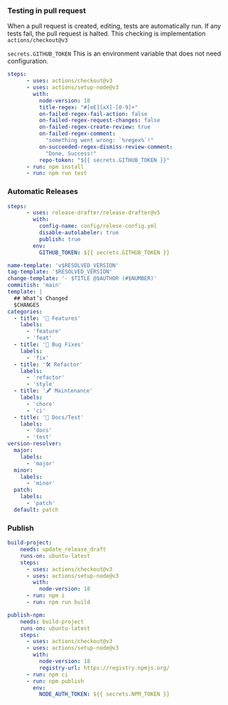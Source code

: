 ### Testing in pull request

When a pull request is created, editing, tests are automatically run. If any tests fail, the pull request is halted. This checking is  implementation  `actions/checkout@v3`

`secrets.GITHUB_TOKEN` This is an environment variable that does not need configuration.

```yaml
steps:
      - uses: actions/checkout@v3
      - uses: actions/setup-node@v3
        with:
          node-version: 18
          title-regex: "#[eE][xX]-[0-9]+"
          on-failed-regex-fail-action: false
          on-failed-regex-request-changes: false
          on-failed-regex-create-review: true
          on-failed-regex-comment:
            "something went wrong: `%regex%`!"
          on-succeeded-regex-dismiss-review-comment:
            "Done, Success!"
          repo-token: "${{ secrets.GITHUB_TOKEN }}"
      - run: npm install
      - run: npm run test
```

### Automatic Releases

```yaml
steps:
      - uses: release-drafter/release-drafter@v5
        with:
          config-name: config/relese-config.yml
          disable-autolabeler: true
          publish: true
        env:
          GITHUB_TOKEN: ${{ secrets.GITHUB_TOKEN }}
```

```yaml
name-template: 'v$RESOLVED_VERSION'
tag-template: '$RESOLVED_VERSION'
change-template: '- $TITLE @$AUTHOR (#$NUMBER)'
commitish: 'main'
template: |
  ## What’s Changed
  $CHANGES
categories:
  - title: '🎊 Features'
    labels:
      - 'feature'
      - 'feat'
  - title: '🐞 Bug Fixes'
    labels:
      - 'fix'
  - title: '🛠️ Refactor'
    labels:
      - 'refactor'
      - 'style'
  - title: '🖋️ Maintenance'
    labels:
      - 'chore'
      - 'ci'
  - title: '📝 Docs/Test'
    labels:
      - 'docs'
      - 'test'
version-resolver:
  major:
    labels:
      - 'major'
  minor:
    labels:
      - 'minor'
  patch:
    labels:
      - 'patch'
  default: patch
```

### Publish

```yaml
build-project:
    needs: update_release_draft
    runs-on: ubuntu-latest
    steps:
      - uses: actions/checkout@v3
      - uses: actions/setup-node@v3
        with:
          node-version: 18
      - run: npm i
      - run: npm run build
```

```yaml
publish-npm:
    needs: build-project
    runs-on: ubuntu-latest
    steps:
      - uses: actions/checkout@v3
      - uses: actions/setup-node@v3
        with:
          node-version: 18
          registry-url: https://registry.npmjs.org/
      - run: npm ci
      - run: npm publish 
        env:
          NODE_AUTH_TOKEN: ${{ secrets.NPM_TOKEN }}
```